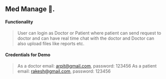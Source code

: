 ## Med Manage 🚀.

#### Functionality
> User can login as Doctor or Patient where patient can send request to doctor and can have real time chat with the doctor and Doctor can also upload files like reports etc.

#### Credentials for Demo
> As a doctor email: arpit@gmail.com, password: 123456
> As a patient email: rakesh@gmail.com, password: 123456
